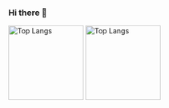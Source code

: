 ### Hi there 👋

<!--
**yosuke7040/yosuke7040** is a ✨ _special_ ✨ repository because its `README.md` (this file) appears on your GitHub profile.

Here are some ideas to get you started:

- 🔭 I’m currently working on ...
- 🌱 I’m currently learning ...
- 👯 I’m looking to collaborate on ...
- 🤔 I’m looking for help with ...
- 💬 Ask me about ...
- 📫 How to reach me: ...
- 😄 Pronouns: ...
- ⚡ Fun fact: ...
-->

<p align="left"> 
  <img alt="Top Langs" height="150px" src="https://git-hub-readme-stats-clone-swart.vercel.app/api/top-langs/?username=yosuke7040&layout=compact&theme=onedark&hide=jupyter%20notebook,html" />
  <img alt="Top Langs" height="150px" src="https://git-hub-readme-stats-clone-swart.vercel.app/api?username=yosuke7040&count_private=true&theme=onedark&show_icons=true" />
</p>

